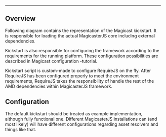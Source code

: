 
----------
## Overview ##

Following diagram contains the representation of the Magicast kickstart. It is responsible for loading the actual MagicasterJS core including external dependencies.

Kickstart is also responsible for configuring the framework according to the requirements for the running platform. These configuration possibilities are described in Magicast configuration -tutorial.

Kickstart script is custom-made to configure RequireJS on the fly. After RequireJS has been configured properly to meet the environment requirements, RequireJS takes the responsibility of handle the rest of the AMD dependencies within MagicasterJS framework.

## Configuration ##

The default kickstart should be treated as example implementation, although fully functional one. Different MagicasterJS installations can (and most likely) will have different configurations regarding asset resolvers and things like that.